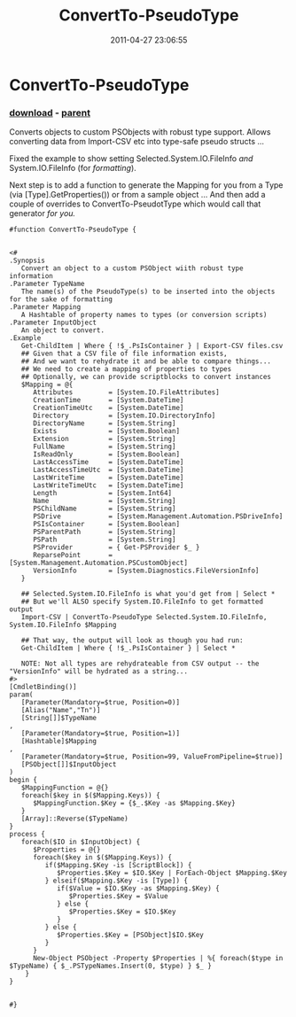 ﻿---
pid:            2640
poster:         Joel Bennett
title:          ConvertTo-PseudoType
date:           2011-04-27 23:06:55
format:         posh
parent:         2639
parent:         2639

---

# ConvertTo-PseudoType

### [download](2640.ps1) - [parent](2639.md)

Converts objects to custom PSObjects with robust type support. Allows converting data from Import-CSV etc into type-safe pseudo structs ...

Fixed the example to show setting Selected.System.IO.FileInfo *and* System.IO.FileInfo (for _formatting_). 

Next step is to add a function to generate the Mapping for you from a Type (via [Type].GetProperties()) or from a sample object ...
And then add a couple of overrides to ConvertTo-PseudotType which would call that generator _for you._

```posh
#function ConvertTo-PseudoType {


<#
.Synopsis
   Convert an object to a custom PSObject wiith robust type information
.Parameter TypeName
   The name(s) of the PseudoType(s) to be inserted into the objects for the sake of formatting
.Parameter Mapping
   A Hashtable of property names to types (or conversion scripts)
.Parameter InputObject
   An object to convert.
.Example
   Get-ChildItem | Where { !$_.PsIsContainer } | Export-CSV files.csv
   ## Given that a CSV file of file information exists, 
   ## And we want to rehydrate it and be able to compare things...
   ## We need to create a mapping of properties to types
   ## Optionally, we can provide scriptblocks to convert instances
   $Mapping = @{ 
      Attributes         = [System.IO.FileAttributes]
      CreationTime       = [System.DateTime]
      CreationTimeUtc    = [System.DateTime]
      Directory          = [System.IO.DirectoryInfo]
      DirectoryName      = [System.String]
      Exists             = [System.Boolean]
      Extension          = [System.String]
      FullName           = [System.String]
      IsReadOnly         = [System.Boolean]
      LastAccessTime     = [System.DateTime]
      LastAccessTimeUtc  = [System.DateTime]
      LastWriteTime      = [System.DateTime]
      LastWriteTimeUtc   = [System.DateTime]
      Length             = [System.Int64]
      Name               = [System.String]
      PSChildName        = [System.String]
      PSDrive            = [System.Management.Automation.PSDriveInfo]
      PSIsContainer      = [System.Boolean]
      PSParentPath       = [System.String]
      PSPath             = [System.String]
      PSProvider         = { Get-PSProvider $_ }
      ReparsePoint       = [System.Management.Automation.PSCustomObject]
      VersionInfo        = [System.Diagnostics.FileVersionInfo]
   }
   
   ## Selected.System.IO.FileInfo is what you'd get from | Select *
   ## But we'll ALSO specify System.IO.FileInfo to get formatted output
   Import-CSV | ConvertTo-PseudoType Selected.System.IO.FileInfo, System.IO.FileInfo $Mapping
   
   ## That way, the output will look as though you had run:
   Get-ChildItem | Where { !$_.PsIsContainer } | Select *
   
   NOTE: Not all types are rehydrateable from CSV output -- the "VersionInfo" will be hydrated as a string...
#>
[CmdletBinding()]
param(
   [Parameter(Mandatory=$true, Position=0)]
   [Alias("Name","Tn")]
   [String[]]$TypeName
,
   [Parameter(Mandatory=$true, Position=1)]
   [Hashtable]$Mapping
,
   [Parameter(Mandatory=$true, Position=99, ValueFromPipeline=$true)]
   [PSObject[]]$InputObject
)
begin {
   $MappingFunction = @{}
   foreach($key in $($Mapping.Keys)) {
      $MappingFunction.$Key = {$_.$Key -as $Mapping.$Key}
   }
   [Array]::Reverse($TypeName)
}
process {
   foreach($IO in $InputObject) {
      $Properties = @{}
      foreach($key in $($Mapping.Keys)) {
         if($Mapping.$Key -is [ScriptBlock]) {
            $Properties.$Key = $IO.$Key | ForEach-Object $Mapping.$Key
         } elseif($Mapping.$Key -is [Type]) {
            if($Value = $IO.$Key -as $Mapping.$Key) {
               $Properties.$Key = $Value
            } else {
               $Properties.$Key = $IO.$Key
            }
         } else {
            $Properties.$Key = [PSObject]$IO.$Key
         }
      }
      New-Object PSObject -Property $Properties | %{ foreach($type in $TypeName) { $_.PSTypeNames.Insert(0, $type) } $_ }
    }
}


#}

```
